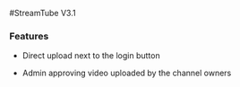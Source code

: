 #StreamTube V3.1

### Features

* Direct upload next to the login button

* Admin approving video uploaded by the channel owners